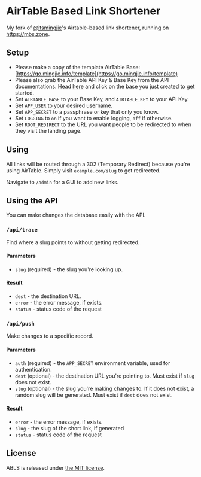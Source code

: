 # AirTable Based Link Shortener

My fork of [@itsmingjie](https://go.mingjie.info)'s Airtable-based link shortener, running on https://mbs.zone.

## Setup

* Please make a copy of the template AirTable Base: [https://go.mingjie.info/template](https://go.mingjie.info/template)
* Please also grab the AirTable API Key & Base Key from the API documentations. Head [here](https://airtable.com/api) and click on the base you just created to get started.
* Set `AIRTABLE_BASE` to your Base Key, and `AIRTABLE_KEY` to your API Key.
* Set `APP_USER` to your desired username.
* Set `APP_SECRET` to a passphrase or key that only you know.
* Set `LOGGING` to `on` if you want to enable logging, `off` if otherwise.
* Set `ROOT_REDIRECT` to the URL you want people to be redirected to when they visit the landing page.

## Using

All links will be routed through a 302 (Temporary Redirect) because you're using AirTable. Simply visit `example.com/slug` to get redirected.

Navigate to `/admin` for a GUI to add new links.

## Using the API

You can make changes the database easily with the API.

### `/api/trace`
Find where a slug points to without getting redirected.

#### Parameters
* `slug` (required) - the slug you're looking up.

#### Result
* `dest` - the destination URL.
* `error` - the error message, if exists.
* `status` - status code of the request

### `/api/push`
Make changes to a specific record.

#### Parameters
* `auth` (required) - the `APP_SECRET` environment variable, used for authentication.
* `dest` (optional) - the destination URL you're pointing to. Must exist if `slug` does not exist.
* `slug` (optional) - the slug you're making changes to. If it does not exist, a random slug will be generated. Must exist if `dest` does not exist.

#### Result
* `error` - the error message, if exists.
* `slug` - the slug of the short link, if generated
* `status` - status code of the request

## License

ABLS is released under [the MIT license](LICENSE).
